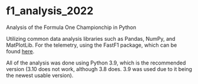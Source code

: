 # f1_analysis_2022
Analysis of the Formula One Championchip in Python

Utilizing common data analysis libraries such as Pandas, NumPy, and MatPlotLib. For the telemetry, using the FastF1 package, which can be found [here](https://theoehrly.github.io/Fast-F1/).

All of the analysis was done using Python 3.9, which is the recommended version (3.10 does not work, although 3.8 does. 3.9 was used due to it being the newest usable version).
